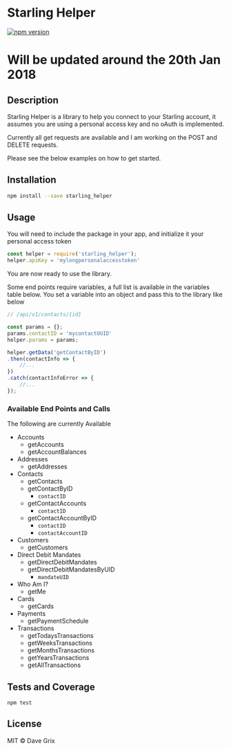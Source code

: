 # Starling Helper

<!--@shields.plastic('npm')-->
[![npm version](https://img.shields.io/npm/v/starling_helper.svg?style=plastic)](https://www.npmjs.com/package/starling_helper)
<!--/@-->

# Will be updated around the 20th Jan 2018

## Description

Starling Helper is a library to help you connect to your Starling account, it assumes you are using a personal access key and no oAuth is implemented.

Currently all get requests are available and I am working on the POST and DELETE requests.

Please see the below examples on how to get started.

<!--@installation()-->
## Installation

```sh
npm install --save starling_helper
```
<!--/@-->

## Usage 

You will need to include the package in your app, and initialize it your personal access token

```javascript
const helper = require('starling_helper');
helper.apiKey = 'mylongpersonalaccesstoken'
```

You are now ready to use the library.

Some end points require variables, a full list is available in the variables table below.
You set a variable into an object and pass this to the library like below

```javascript
// /api/v1/contacts/{id}

const params = {};
params.contactID = 'mycontactUUID'
helper.params = params;

helper.getData('getContactByID')
.then(contactInfo => {
    //...
})
.catch(contactInfoError => {
    //...
});
```

### Available End Points and Calls

The following are currently Available

* Accounts
    * getAccounts
    * getAccountBalances
* Addresses
    * getAddresses
* Contacts
    * getContacts
    * getContactByID                    
        * ```contactID```
    * getContactAccounts
        * ```contactID```
    * getContactAccountByID 
        * ```contactID```
        * ```contactAccountID```
* Customers
    * getCustomers
* Direct Debit Mandates
    * getDirectDebitMandates
    * getDirectDebitMandatesByUID 
        * ```mandateUID```
* Who Am I?
    * getMe
* Cards
    * getCards
* Payments
    * getPaymentSchedule
* Transactions
    * getTodaysTransactions
    * getWeeksTransactions
    * getMonthsTransactions
    * getYearsTransactions
    * getAllTransactions
    
    
## Tests and Coverage

```
npm test
```


<!--@license()-->
## License

MIT © Dave Grix
<!--/@-->
